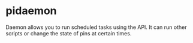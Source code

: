 # pidaemon
Daemon allows you to run scheduled tasks using the API. It can run other scripts or change the state of pins at certain times.
